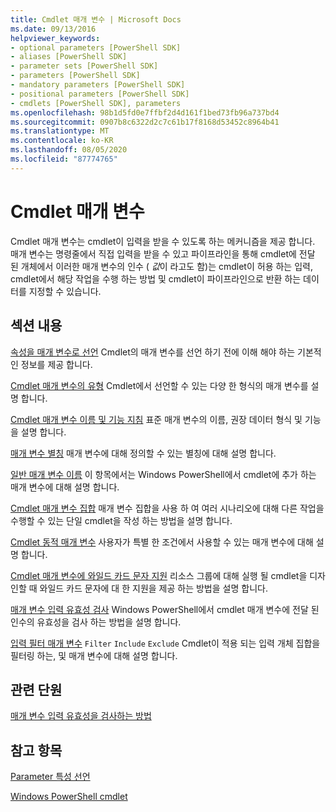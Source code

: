 ```yaml
---
title: Cmdlet 매개 변수 | Microsoft Docs
ms.date: 09/13/2016
helpviewer_keywords:
- optional parameters [PowerShell SDK]
- aliases [PowerShell SDK]
- parameter sets [PowerShell SDK]
- parameters [PowerShell SDK]
- mandatory parameters [PowerShell SDK]
- positional parameters [PowerShell SDK]
- cmdlets [PowerShell SDK], parameters
ms.openlocfilehash: 98b1d5fd0e7ffbf2d4d161f1bed73fb96a737bd4
ms.sourcegitcommit: 0907b8c6322d2c7c61b17f8168d53452c8964b41
ms.translationtype: MT
ms.contentlocale: ko-KR
ms.lasthandoff: 08/05/2020
ms.locfileid: "87774765"
---
```

# <a name="cmdlet-parameters"></a>Cmdlet 매개 변수

Cmdlet 매개 변수는 cmdlet이 입력을 받을 수 있도록 하는 메커니즘을 제공 합니다. 매개 변수는 명령줄에서 직접 입력을 받을 수 있고 파이프라인을 통해 cmdlet에 전달 된 개체에서 이러한 매개 변수의 인수 ( *값*이 라고도 함)는 cmdlet이 허용 하는 입력, cmdlet에서 해당 작업을 수행 하는 방법 및 cmdlet이 파이프라인으로 반환 하는 데이터를 지정할 수 있습니다.

## <a name="in-this-section"></a>섹션 내용

[속성을 매개 변수로 선언](./declaring-properties-as-parameters.md) Cmdlet의 매개 변수를 선언 하기 전에 이해 해야 하는 기본적인 정보를 제공 합니다.

[Cmdlet 매개 변수의 유형](./types-of-cmdlet-parameters.md) Cmdlet에서 선언할 수 있는 다양 한 형식의 매개 변수를 설명 합니다.

[Cmdlet 매개 변수 이름 및 기능 지침](./standard-cmdlet-parameter-names-and-types.md) 표준 매개 변수의 이름, 권장 데이터 형식 및 기능을 설명 합니다.

[매개 변수 별칭](./parameter-aliases.md) 매개 변수에 대해 정의할 수 있는 별칭에 대해 설명 합니다.

[일반 매개 변수 이름](./common-parameter-names.md) 이 항목에서는 Windows PowerShell에서 cmdlet에 추가 하는 매개 변수에 대해 설명 합니다.

[Cmdlet 매개 변수 집합](./cmdlet-parameter-sets.md) 매개 변수 집합을 사용 하 여 여러 시나리오에 대해 다른 작업을 수행할 수 있는 단일 cmdlet을 작성 하는 방법을 설명 합니다.

[Cmdlet 동적 매개 변수](./cmdlet-dynamic-parameters.md) 사용자가 특별 한 조건에서 사용할 수 있는 매개 변수에 대해 설명 합니다.

[Cmdlet 매개 변수에 와일드 카드 문자 지원](./supporting-wildcard-characters-in-cmdlet-parameters.md) 리소스 그룹에 대해 실행 될 cmdlet을 디자인할 때 와일드 카드 문자에 대 한 지원을 제공 하는 방법을 설명 합니다.

[매개 변수 입력 유효성 검사](./validating-parameter-input.md) Windows PowerShell에서 cmdlet 매개 변수에 전달 된 인수의 유효성을 검사 하는 방법을 설명 합니다.

[입력 필터 매개 변수](./input-filter-parameters.md) `Filter` `Include` `Exclude` Cmdlet이 적용 되는 입력 개체 집합을 필터링 하는, 및 매개 변수에 대해 설명 합니다.

## <a name="related-sections"></a>관련 단원

[매개 변수 입력 유효성을 검사하는 방법](./how-to-validate-parameter-input.md)

## <a name="see-also"></a>참고 항목

[Parameter 특성 선언](./parameter-attribute-declaration.md)

[Windows PowerShell cmdlet](./cmdlet-overview.md)
